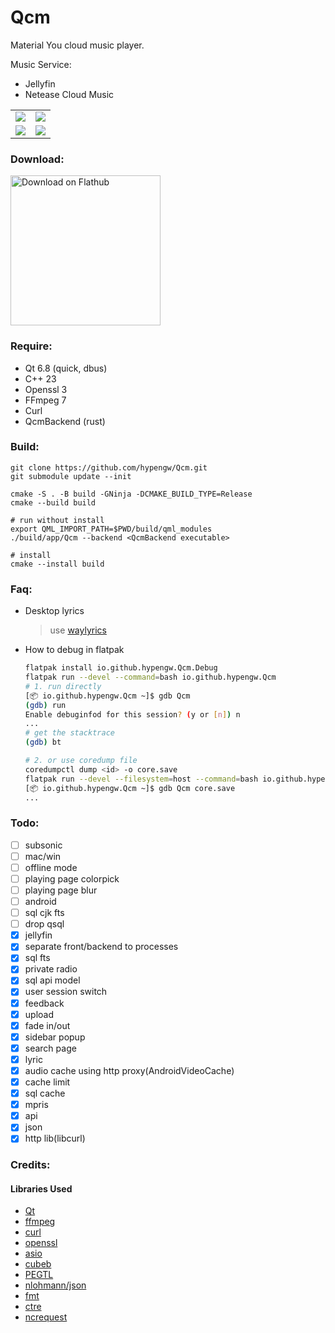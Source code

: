 # Qcm
Material You cloud music player.  

Music Service:  
- Jellyfin
- Netease Cloud Music

<table>
  <tr>
  <td><img src="https://github.com/hypengw/Qcm/blob/master/app/assets/screenshots/main.png?raw=true"></td>
  <td><img src="https://github.com/hypengw/Qcm/blob/master/app/assets/screenshots/main_compact.png?raw=true"></td>
  </tr>
  <tr>
  <td><img src="https://github.com/hypengw/Qcm/blob/master/app/assets/screenshots/main_dark.png?raw=true"></td>
  <td><img src="https://github.com/hypengw/Qcm/blob/master/app/assets/screenshots/main_compact_dark.png?raw=true"></td>
  </tr>
</table>

### Download:  
<a href='https://flathub.org/apps/details/io.github.hypengw.Qcm'><img width='240' alt='Download on Flathub' src='https://dl.flathub.org/assets/badges/flathub-badge-en.png'/></a>

### Require:  
- Qt 6.8 (quick, dbus)
- C++ 23
- Openssl 3
- FFmpeg 7
- Curl
- QcmBackend (rust)

### Build:  
```
git clone https://github.com/hypengw/Qcm.git  
git submodule update --init

cmake -S . -B build -GNinja -DCMAKE_BUILD_TYPE=Release  
cmake --build build

# run without install
export QML_IMPORT_PATH=$PWD/build/qml_modules
./build/app/Qcm --backend <QcmBackend executable>

# install
cmake --install build
```

### Faq:
- Desktop lyrics
  > use [waylyrics](https://github.com/waylyrics/waylyrics)

- How to debug in flatpak
  ```bash
  flatpak install io.github.hypengw.Qcm.Debug
  flatpak run --devel --command=bash io.github.hypengw.Qcm
  # 1. run directly
  [📦 io.github.hypengw.Qcm ~]$ gdb Qcm
  (gdb) run
  Enable debuginfod for this session? (y or [n]) n
  ...
  # get the stacktrace
  (gdb) bt

  # 2. or use coredump file
  coredumpctl dump <id> -o core.save
  flatpak run --devel --filesystem=host --command=bash io.github.hypengw.Qcm
  [📦 io.github.hypengw.Qcm ~]$ gdb Qcm core.save
  ...
  ```
  

### Todo:
- [ ] subsonic
- [ ] mac/win
- [ ] offline mode
- [ ] playing page colorpick
- [ ] playing page blur
- [ ] android
- [ ] sql cjk fts
- [ ] drop qsql
- [x] jellyfin
- [x] separate front/backend to processes
- [x] sql fts
- [x] private radio
- [x] sql api model
- [x] user session switch
- [x] feedback
- [x] upload
- [x] fade in/out
- [x] sidebar popup
- [x] search page
- [x] lyric
- [x] audio cache using http proxy(AndroidVideoCache)
- [x] cache limit
- [x] sql cache
- [x] mpris
- [x] api
- [x] json
- [x] http lib(libcurl)

### Credits:
#### Libraries Used
- [Qt](https://www.qt.io/)
- [ffmpeg](https://www.ffmpeg.org/)
- [curl](https://curl.se/)
- [openssl](https://www.openssl.org/)
- [asio](https://github.com/chriskohlhoff/asio)
- [cubeb](https://github.com/mozilla/cubeb)
- [PEGTL](https://github.com/taocpp/PEGTL)
- [nlohmann/json](https://github.com/nlohmann/json)
- [fmt](https://github.com/fmtlib/fmt)
- [ctre](https://github.com/hanickadot/compile-time-regular-expressions)
- [ncrequest](https://github.com/hypengw/ncrequest)
